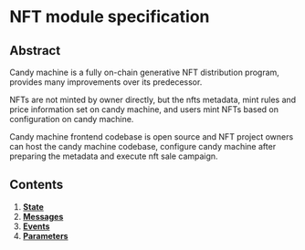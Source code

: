 # NFT module specification

## Abstract

Candy machine is a fully on-chain generative NFT distribution program, provides many improvements over its predecessor.

NFTs are not minted by owner directly, but the nfts metadata, mint rules and price information set on candy machine, and users mint NFTs based on configuration on candy machine.

Candy machine frontend codebase is open source and NFT project owners can host the candy machine codebase, configure candy machine after preparing the metadata and execute nft sale campaign.

## Contents

1. **[State](01_state.md)**
2. **[Messages](02_messages.md)**
3. **[Events](03_events.md)**
4. **[Parameters](04_params.md)**
